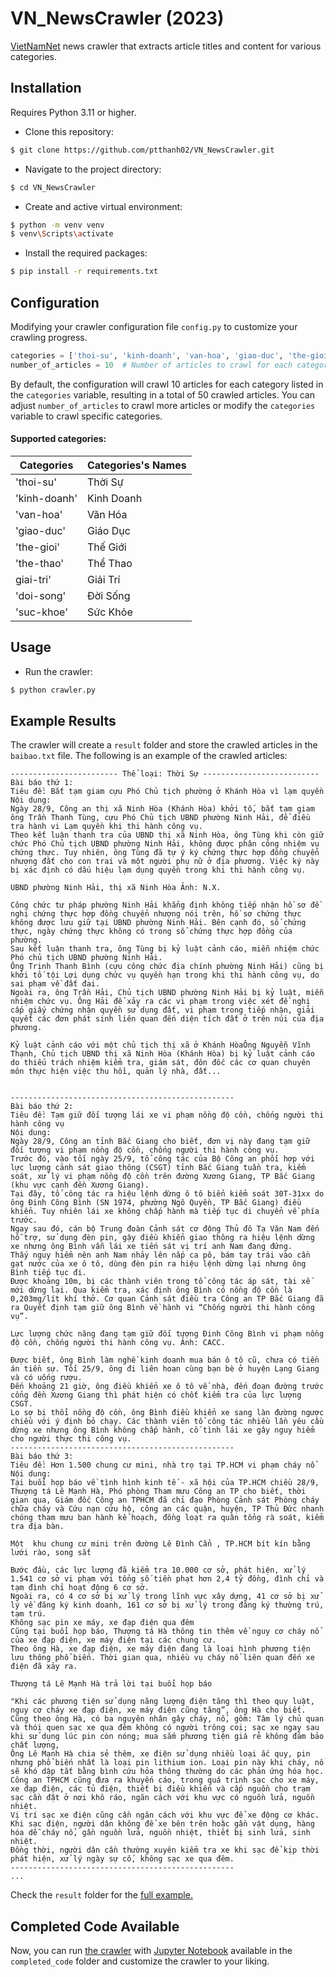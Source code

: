 ﻿# VN_NewsCrawler (2023)

[VietNamNet](https://vietnamnet.vn/) news crawler that extracts article titles and content for various categories.


## Installation

Requires Python 3.11 or higher.

- Clone this repository: 
```bash
$ git clone https://github.com/ptthanh02/VN_NewsCrawler.git
```

- Navigate to the project directory:
```bash
$ cd VN_NewsCrawler
```
- Create and active virtual environment:
```bash
$ python -m venv venv
$ venv\Scripts\activate 
```
- Install the required packages:
```bash
$ pip install -r requirements.txt
```

## Configuration
Modifying your crawler configuration file `config.py` to customize your crawling progress.

```python
categories = ['thoi-su', 'kinh-doanh', 'van-hoa', 'giao-duc', 'the-gioi'] 
number_of_articles = 10  # Number of articles to crawl for each category
```
By default, the configuration will crawl 10 articles for each category listed in the `categories` variable, resulting in a total of 50 crawled articles. You can adjust `number_of_articles` to crawl more articles or modify the `categories` variable to crawl specific categories.

#### Supported categories:
| **Categories**  | **Categories's Names**        |
| ----------- | ----------- |
| 'thoi-su'   | Thời Sự     |
| 'kinh-doanh'| Kinh Doanh  |
| 'van-hoa'   | Văn Hóa     |
| 'giao-duc'  | Giáo Dục    |
| 'the-gioi'  | Thế Giới    |
| 'the-thao'  | Thể Thao    |
| giai-tri'   | Giải Trí    |
| 'doi-song'  | Đời Sống    |
| 'suc-khoe'  | Sức Khỏe    |



## Usage
- Run the crawler:
```bash
$ python crawler.py
```

## Example Results
The crawler will create a `result` folder and store the crawled articles in the `baibao.txt` file. The following is an example of the crawled articles:
```txt. 
------------------------ Thể loại: Thời Sự --------------------------
Bài báo thứ 1: 
Tiêu đề: Bắt tạm giam cựu Phó Chủ tịch phường ở Khánh Hòa vì lạm quyền
Nội dung: 
Ngày 28/9, Công an thị xã Ninh Hòa (Khánh Hòa) khởi tố, bắt tạm giam ông Trần Thanh Tùng, cựu Phó Chủ tịch UBND phường Ninh Hải, để điều tra hành vi Lạm quyền khi thi hành công vụ.
Theo kết luận thanh tra của UBND thị xã Ninh Hòa, ông Tùng khi còn giữ chức Phó Chủ tịch UBND phường Ninh Hải, không được phân công nhiệm vụ chứng thực. Tuy nhiên, ông Tùng đã tự ý ký chứng thực hợp đồng chuyển nhượng đất cho con trai và một người phụ nữ ở địa phương. Việc ký này bị xác định có dấu hiệu lạm dụng quyền trong khi thi hành công vụ.

UBND phường Ninh Hải, thị xã Ninh Hòa Ảnh: N.X. 

Công chức tư pháp phường Ninh Hải khẳng định không tiếp nhận hồ sơ đề nghị chứng thực hợp đồng chuyển nhượng nói trên, hồ sơ chứng thực không được lưu giữ tại UBND phường Ninh Hải. Bên cạnh đó, số chứng thực, ngày chứng thực không có trong sổ chứng thực hợp đồng của phường.
Sau kết luận thanh tra, ông Tùng bị kỷ luật cảnh cáo, miễn nhiệm chức Phó chủ tịch UBND phường Ninh Hải.
Ông Trịnh Thanh Bình (cựu công chức địa chính phường Ninh Hải) cũng bị khởi tố tội Lợi dụng chức vụ quyền hạn trong khi thi hành công vụ, do sai phạm về đất đai.
Ngoài ra, ông Trần Hải, Chủ tịch UBND phường Ninh Hải bị kỷ luật, miễn nhiệm chức vụ. Ông Hải để xảy ra các vi phạm trong việc xét đề nghị cấp giấy chứng nhận quyền sử dụng đất, vi phạm trong tiếp nhận, giải quyết các đơn phát sinh liên quan đến diện tích đất ở trên núi của địa phương.

Kỷ luật cảnh cáo với một chủ tịch thị xã ở Khánh HòaÔng Nguyễn Vĩnh Thạnh, Chủ tịch UBND thị xã Ninh Hòa (Khánh Hòa) bị kỷ luật cảnh cáo do thiếu trách nhiệm kiểm tra, giám sát, đôn đốc các cơ quan chuyên môn thực hiện việc thu hồi, quản lý nhà, đất...

 
--------------------------------------------------
Bài báo thứ 2: 
Tiêu đề: Tạm giữ đối tượng lái xe vi phạm nồng độ cồn, chống người thi hành công vụ
Nội dung: 
Ngày 28/9, Công an tỉnh Bắc Giang cho biết, đơn vị này đang tạm giữ đối tượng vi phạm nồng độ cồn, chống người thi hành công vụ.
Trước đó, vào tối ngày 25/9, tổ công tác của Bộ Công an phối hợp với lực lượng cảnh sát giao thông (CSGT) tỉnh Bắc Giang tuần tra, kiểm soát, xử lý vi phạm nồng độ cồn trên đường Xương Giang, TP Bắc Giang (khu vực cạnh đền Xương Giang).
Tại đây, tổ công tác ra hiệu lệnh dừng ô tô biển kiểm soát 30T-31xx do ông Đinh Công Bình (SN 1974, phường Ngô Quyền, TP Bắc Giang) điều khiển. Tuy nhiên lái xe không chấp hành mà tiếp tục di chuyển về phía trước.
Ngay sau đó, cán bộ Trung đoàn Cảnh sát cơ động Thủ đô Tạ Văn Nam đến hỗ trợ, sử dụng đèn pin, gậy điều khiển giao thông ra hiệu lệnh dừng xe nhưng ông Bình vẫn lái xe tiến sát vị trí anh Nam đang đứng.
Thấy nguy hiểm nên anh Nam nhảy lên nắp ca pô, bám tay trái vào cần gạt nước của xe ô tô, dùng đèn pin ra hiệu lệnh dừng lại nhưng ông Bình tiếp tục đi.
Được khoảng 10m, bị các thành viên trong tổ công tác áp sát, tài xế mới dừng lại. Qua kiểm tra, xác định ông Bình có nồng độ cồn là 0,203mg/lít khí thở. Cơ quan Cảnh sát điều tra Công an TP Bắc Giang đã ra Quyết định tạm giữ ông Bình về hành vi “Chống người thi hành công vụ”.

Lực lượng chức năng đang tạm giữ đối tượng Đinh Công Bình vi phạm nồng độ cồn, chống người thi hành công vụ. Ảnh: CACC.

Được biết, ông Bình làm nghề kinh doanh mua bán ô tô cũ, chưa có tiền án tiền sự. Tối 25/9, ông đi liên hoan cùng bạn bè ở huyện Lạng Giang và có uống rượu.
Đến khoảng 21 giờ, ông điều khiển xe ô tô về nhà, đến đoạn đường trước cổng đền Xương Giang thì phát hiện có chốt kiểm tra của lực lượng CSGT.
Lo sợ bị thổi nồng độ cồn, ông Bình điều khiển xe sang làn đường ngược chiều với ý định bỏ chạy. Các thành viên tổ công tác nhiều lần yêu cầu dừng xe nhưng ông Bình không chấp hành, cố tình lái xe gây nguy hiểm cho người thực thi công vụ. 
--------------------------------------------------
Bài báo thứ 3: 
Tiêu đề: Hơn 1.500 chung cư mini, nhà trọ tại TP.HCM vi phạm cháy nổ
Nội dung: 
Tại buổi họp báo về tình hình kinh tế - xã hội của TP.HCM chiều 28/9, Thượng tá Lê Mạnh Hà, Phó phòng Tham mưu Công an TP cho biết, thời gian qua, Giám đốc Công an TPHCM đã chỉ đạo Phòng Cảnh sát Phòng cháy chữa cháy và Cứu nạn cứu hộ, công an các quận, huyện, TP Thủ Đức nhanh chóng tham mưu ban hành kế hoạch, đồng loạt ra quân tổng rà soát, kiểm tra địa bàn.

Một  khu chung cư mini trên đường Lê Đình Cẩn , TP.HCM bít kín bằng lưới rào, song sắt

Bước đầu, các lực lượng đã kiểm tra 10.000 cơ sở, phát hiện, xử lý 1.541 cơ sở vi phạm với tổng số tiền phạt hơn 2,4 tỷ đồng, đình chỉ và tạm đình chỉ hoạt động 6 cơ sở.
Ngoài ra, có 4 cơ sở bị xử lý trong lĩnh vực xây dựng, 41 cơ sở bị xử lý về đăng ký kinh doanh, 161 cơ sở bị xử lý trong đăng ký thường trú, tạm trú.
Không sạc pin xe máy, xe đạp điện qua đêm
Cũng tại buổi họp báo, Thượng tá Hà thông tin thêm về nguy cơ cháy nổ của xe đạp điện, xe máy điện tại các chung cư.
Theo ông Hà, xe đạp điện, xe máy điện đang là loại hình phương tiện lưu thông phổ biến. Thời gian qua, nhiều vụ cháy nổ liên quan đến xe điện đã xảy ra.

Thượng tá Lê Mạnh Hà trả lời tại buổi họp báo

"Khi các phương tiện sử dụng năng lượng điện tăng thì theo quy luật, nguy cơ cháy xe đạp điện, xe máy điện cũng tăng”, ông Hà cho biết.
Cũng theo ông Hà, có ba nguyên nhân gây cháy, nổ, gồm: Tâm lý chủ quan và thói quen sạc xe qua đêm không có người trông coi; sạc xe ngay sau khi sử dụng lúc pin còn nóng; mua sắm phương tiện giá rẻ không đảm bảo chất lượng,
Ông Lê Mạnh Hà chia sẻ thêm, xe điện sử dụng nhiều loại ắc quy, pin nhưng phổ biến nhất là loại pin lithium ion. Loại pin này khi cháy, nổ sẽ khó dập tắt bằng bình cứu hỏa thông thường do các phản ứng hóa học.
Công an TPHCM cũng đưa ra khuyến cáo, trong quá trình sạc cho xe máy, xe đạp điện, các tủ điện, thiết bị điều khiển và cấp nguồn cho trạm sạc cần đặt ở nơi khô ráo, ngăn cách với khu vực có nguồn lửa, nguồn nhiệt.
Vị trí sạc xe điện cũng cần ngăn cách với khu vực để xe động cơ khác. Khi sạc điện, người dân không để xe bên trên hoặc gần vật dụng, hàng hóa dễ cháy nổ, gần nguồn lửa, nguồn nhiệt, thiết bị sinh lửa, sinh nhiệt.
Đồng thời, người dân cần thường xuyên kiểm tra xe khi sạc để kịp thời phát hiện, xử lý ngày sự cố, không sạc xe qua đêm. 
--------------------------------------------------
...

```
Check the `result` folder for the [full example.](https://github.com/ptthanh02/VN_NewsCrawler/blob/main/result/50baibao.txt)

## Completed Code Available

Now, you can run [the crawler](https://github.com/ptthanh02/VN_NewsCrawler/blob/main/completed_code/crawler_full.ipynb) with [Jupyter Notebook](https://jupyter.org/) available in the `completed_code` folder and customize the crawler to your liking.
